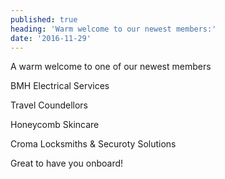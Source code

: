 ```yaml
---
published: true
heading: 'Warm welcome to our newest members:'
date: '2016-11-29'
---
```

A warm welcome to one of our newest members 

BMH Electrical Services

Travel Coundellors

Honeycomb Skincare

Croma Locksmiths & Securoty Solutions

Great to have you onboard!
